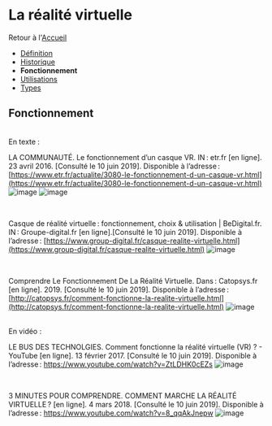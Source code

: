 # La réalité virtuelle

Retour à l'[Accueil](Accueil.md)
- [Définition](Définition.md)
- [Historique](Historique.md)
- **Fonctionnement**
- [Utilisations](Utilisations.md)
- [Types](Types.md)

## Fonctionnement
<br/>
En texte : 
<br/>

LA COMMUNAUTÉ. Le fonctionnement d’un casque VR. IN : etr.fr [en ligne]. 23 avril 2016. [Consulté le 10 juin 2019]. Disponible à l’adresse : [https://www.etr.fr/actualite/3080-le-fonctionnement-d-un-casque-vr.html](https://www.etr.fr/actualite/3080-le-fonctionnement-d-un-casque-vr.html)
![image](https://user-images.githubusercontent.com/50197262/59198576-5b053780-8b94-11e9-9d1c-f99403231acf.png)
![image](https://user-images.githubusercontent.com/50197262/59199308-ef23ce80-8b95-11e9-805c-424b13c1357c.png)

<br/>


Casque de réalité virtuelle : fonctionnement, choix & utilisation | BeDigital.fr. IN : Groupe-digital.fr [en ligne].[Consulté le 10 juin 2019]. Disponible à l’adresse : [https://www.group-digital.fr/casque-realite-virtuelle.html](https://www.group-digital.fr/casque-realite-virtuelle.html)
![image](https://user-images.githubusercontent.com/50197262/59201388-a0c4fe80-8b9a-11e9-9789-6e025ce90303.png)

<br/>


Comprendre Le Fonctionnement De La Réalité Virtuelle. Dans : Catopsys.fr [en ligne]. 2019. [Consulté le 10 juin 2019]. Disponible à l’adresse : [http://catopsys.fr/comment-fonctionne-la-realite-virtuelle.html](http://catopsys.fr/comment-fonctionne-la-realite-virtuelle.html)
![image](https://user-images.githubusercontent.com/50197262/59201738-5c862e00-8b9b-11e9-89ad-a1e0f5991758.png)

<br/>
En vidéo : 
<br/>

LE BUS DES TECHNOLGIES. Comment fonctionne la réalité virtuelle (VR) ? - YouTube [en ligne]. 13 février 2017. [Consulté le 10 juin 2019]. Disponible à l’adresse : https://www.youtube.com/watch?v=ZtLDHK0cEZs
![image](https://user-images.githubusercontent.com/50197262/59202364-96a3ff80-8b9c-11e9-84d5-295c9b3e95d0.png)

<br/>

3 MINUTES POUR COMPRENDRE. COMMENT MARCHE LA RÉALITÉ VIRTUELLE ? [en ligne]. 4 mars 2018. [Consulté le 10 juin 2019]. Disponible à l’adresse : https://www.youtube.com/watch?v=8_qqAkJnepw
![image](https://user-images.githubusercontent.com/50197262/59202764-7b85bf80-8b9d-11e9-8387-48af9add7f58.png)


